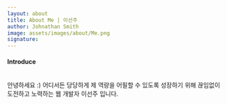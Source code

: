 ```yaml
---
layout: about
title: About Me | 이선주
author: Johnathan Smith
image: assets/images/about/Me.png
signature:
---
```


<h4>Introduce</h4><br/>
안녕하세요 :)
어디서든 당당하게 제 역량을 어필할 수 있도록 성장하기 위해 끊임없이 도전하고 노력하는 웹 개발자 이선주 입니다.